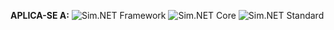 <Token>**APLICA-SE A:** ![Sim](media/yes-icon.png).NET Framework ![Sim](media/yes-icon.png).NET Core ![Sim](media/yes-icon.png).NET Standard </Token>